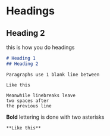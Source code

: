 # Headings

## Heading 2

this is how you do headings

```markdown
# Heading 1
## Heading 2
```

```
Paragraphs use 1 blank line between

Like this
```

```
Meanwhile linebreaks leave  
two spaces after  
the previous line
```

**Bold** lettering is done with two asterisks

```
**Like this**
```

